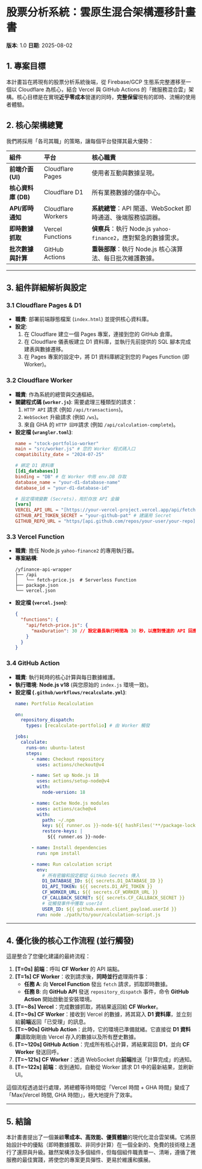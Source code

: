 # 股票分析系統：雲原生混合架構遷移計畫書
**版本**: 1.0
**日期**: 2025-08-02

## 1. 專案目標

本計畫旨在將現有的股票分析系統後端，從 Firebase/GCP 生態系完整遷移至一個以 Cloudflare 為核心，結合 Vercel 與 GitHub Actions 的「微服務混合雲」架構。核心目標是在實現**近乎零成本**營運的同時，**完整保留**現有的即時、流暢的使用者體驗。

## 2. 核心架構總覽

我們將採用「各司其職」的策略，讓每個平台發揮其最大優勢：

| 組件 | 平台 | 核心職責 |
| :--- | :--- | :--- |
| **前端介面 (UI)** | Cloudflare Pages | 使用者互動與數據呈現。 |
| **核心資料庫 (DB)** | Cloudflare D1 | 所有業務數據的儲存中心。 |
| **API/即時通知** | Cloudflare Workers | **系統總管**：API 閘道、WebSocket 即時通道、後端服務協調器。 |
| **即時數據抓取** | Vercel Functions | **偵察兵**：執行 Node.js `yahoo-finance2`，應對緊急的數據需求。 |
| **批次數據與計算** | GitHub Actions | **重裝部隊**：執行 Node.js 核心演算法、每日批次維護數據。 |

---

## 3. 組件詳細解析與設定

### 3.1 Cloudflare Pages & D1
* **職責**: 部署前端靜態檔案 (`index.html`) 並提供核心資料庫。
* **設定**:
    1.  在 Cloudflare 建立一個 Pages 專案，連接到您的 GitHub 倉庫。
    2.  在 Cloudflare 儀表板建立 D1 資料庫，並執行先前提供的 SQL 腳本完成建表與數據遷移。
    3.  在 Pages 專案的設定中，將 D1 資料庫綁定到您的 Pages Function (即 Worker)。

### 3.2 Cloudflare Worker
* **職責**: 作為系統的總管與交通樞紐。
* **關鍵程式碼 (`worker.js`)**: 需要處理三種類型的請求：
    1.  `HTTP API` 請求 (例如 `/api/transactions`)。
    2.  `WebSocket` 升級請求 (例如 `/ws`)。
    3.  來自 GHA 的 `HTTP 回呼`請求 (例如 `/api/calculation-complete`)。
* **設定檔 (`wrangler.toml`)**:
    ```toml
    name = "stock-portfolio-worker"
    main = "src/worker.js" # 您的 Worker 程式碼入口
    compatibility_date = "2024-07-25"

    # 綁定 D1 資料庫
    [[d1_databases]]
    binding = "DB" # 在 Worker 中用 env.DB 存取
    database_name = "your-d1-database-name"
    database_id = "your-d1-database-id"

    # 設定環境變數 (Secrets)，用於存放 API 金鑰
    [vars]
    VERCEL_API_URL = "[https://your-vercel-project.vercel.app/api/fetch-price](https://your-vercel-project.vercel.app/api/fetch-price)"
    GITHUB_API_TOKEN_SECRET = "your-github-pat" # 建議用 Secret
    GITHUB_REPO_URL = "https/[api.github.com/repos/your-user/your-repo](https://api.github.com/repos/your-user/your-repo)"
    ```

### 3.3 Vercel Function
* **職責**: 擔任 Node.js `yahoo-finance2` 的專用執行器。
* **專案結構**:
    ```
    /yfinance-api-wrapper
    ├── /api
    │   └── fetch-price.js  # Serverless Function
    ├── package.json
    └── vercel.json
    ```
* **設定檔 (`vercel.json`)**:
    ```json
    {
      "functions": {
        "api/fetch-price.js": {
          "maxDuration": 30 // 設定最長執行時間為 30 秒，以應對慢速的 API 回應
        }
      }
    }
    ```

### 3.4 GitHub Action
* **職責**: 執行耗時的核心計算與每日數據維護。
* **執行環境**: **Node.js v18** (與您原始的 `index.js` 環境一致)。
* **設定檔 (`.github/workflows/recalculate.yml`)**:
    ```yaml
    name: Portfolio Recalculation

    on:
      repository_dispatch:
        types: [recalculate-portfolio] # 由 Worker 觸發

    jobs:
      calculate:
        runs-on: ubuntu-latest
        steps:
          - name: Checkout repository
            uses: actions/checkout@v4

          - name: Set up Node.js 18
            uses: actions/setup-node@v4
            with:
              node-version: 18

          - name: Cache Node.js modules
            uses: actions/cache@v4
            with:
              path: ~/.npm
              key: ${{ runner.os }}-node-${{ hashFiles('**/package-lock.json') }}
              restore-keys: |
                ${{ runner.os }}-node-

          - name: Install dependencies
            run: npm install

          - name: Run calculation script
            env:
              # 所有密鑰和設定都從 GitHub Secrets 傳入
              D1_DATABASE_ID: ${{ secrets.D1_DATABASE_ID }}
              D1_API_TOKEN: ${{ secrets.D1_API_TOKEN }}
              CF_WORKER_URL: ${{ secrets.CF_WORKER_URL }}
              CF_CALLBACK_SECRET: ${{ secrets.CF_CALLBACK_SECRET }}
              # 從觸發事件中獲取 userId
              USER_ID: ${{ github.event.client_payload.userId }}
            run: node ./path/to/your/calculation-script.js
    ```

---

## 4. 優化後的核心工作流程 (並行觸發)

這是整合了您優化建議的最終流程：

1.  **[T=0s] 前端**：呼叫 **CF Worker** 的 API 端點。
2.  **[T=1s] CF Worker**：收到請求後，**同時並行**處理兩件事：
    * **任務 A**: 向 **Vercel Function** 發出 `fetch` 請求，抓取即時數據。
    * **任務 B**: 向 **GitHub API** 發送 `repository_dispatch` 事件，命令 **GitHub Action** 開始啟動並安裝環境。
3.  **[T=~8s] Vercel**：完成數據抓取，將結果返回給 **CF Worker**。
4.  **[T=~9s] CF Worker**：接收到 Vercel 的數據，將其寫入 **D1 資料庫**，並立刻給**前端**返回「已受理」的訊息。
5.  **[T=~90s] GitHub Action**：此時，它的環境已準備就緒。它直接從 **D1 資料庫**讀取剛剛由 Vercel 存入的數據以及所有歷史數據。
6.  **[T=~120s] GitHub Action**：完成所有核心計算，將結果寫回 **D1**，並向 **CF Worker** 發送回呼。
7.  **[T=~121s] CF Worker**：透過 WebSocket 向**前端**推送「計算完成」的通知。
8.  **[T=~122s] 前端**：收到通知，自動從 Worker 請求 D1 中的最新結果，並刷新 UI。

這個流程透過並行處理，將總體等待時間從「Vercel 時間 + GHA 時間」變成了「Max(Vercel 時間, GHA 時間)」，極大地提升了效率。

---

## 5. 結論

本計畫書提出了一個兼顧**零成本、高效能、優質體驗**的現代化混合雲架構。它將原始設計中的優點（即時數據獲取、非同步計算）在一個全新的、免費的技術棧上進行了還原與升級。雖然架構涉及多個組件，但每個組件職責單一、清晰，遵循了微服務的最佳實踐，將使您的專案更具彈性、更易於維護和擴展。
